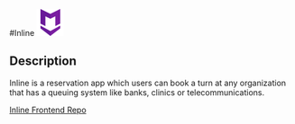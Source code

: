 #Inline ![Inline](https://github.com/adam-p/markdown-here/raw/master/src/common/images/icon48.png "Inline")

## Description
Inline is a reservation app which users can book a turn at any organization that has a queuing system like banks, clinics or telecommunications.

[Inline Frontend Repo](https://github.com/husseinhesham24/inline)
